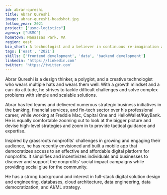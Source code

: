 ```yaml
---
id: abrar-qureshi
title: Abrar Qureshi
image: abrar-qureshi-headshot.jpg
fellow_year: 2021
project: ["usmc-logistics"]
agency: ["USMC"]
hometown: Manassas Park, VA
region: east
bio_short: A technologist and a believer in continuous re-imagination and simplification.
tags: ['east', '2021']
skills: ['frontend development', 'data', 'backend development']
linkedin: 'https://linkedin.com'
twitter: 'https://twitter.com'
---
```

Abrar Qureshi is a design thinker, a polyglot, and a creative technologist who wears multiple hats and wears them well. With a growth mindset and a can-do attitude, he strives to tackle difficult challenges and solve complex problems with simple and scalable solutions.

Abrar has led teams and delivered numerous strategic business initiatives in the banking, financial services, and fin-tech sector over his professional career, while working at Freddie Mac, Capital One and HelloWallet/KeyBank. He is equally comfortable zooming out to look at the bigger picture and devise high-level strategies and zoom in to provide tactical guidance and expertise.

Inspired by grassroots nonprofits' challenges in growing and engaging their audience, he has recently envisioned and built a mobile app that democratizes access to an effective and affordable digital platform for nonprofits. It simplifies and incentivizes individuals and businesses to discover and support the nonprofits' social impact campaigns while providing social glue for the community.  

He has a strong background and interest in full-stack digital solution design and engineering, databases, cloud architecture, data engineering, data democratization, and AI/ML strategy.
